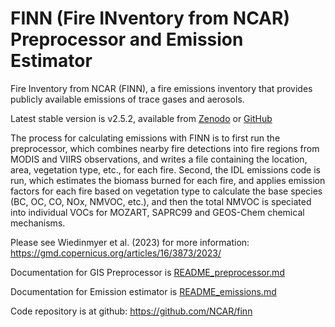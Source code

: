 # FINN (Fire INventory from NCAR) Preprocessor and Emission Estimator

Fire Inventory from NCAR (FINN), a fire emissions inventory that provides publicly available emissions of trace gases and aerosols.

Latest stable version is v2.5.2, available from [Zenodo](https://doi.org/10.5281/zenodo.7854306) or [GitHub](https://github.com/NCAR/finn/releases/tag/finn2.5.2)

The process for calculating emissions with FINN is to first run the preprocessor, which combines nearby fire detections into fire regions from MODIS and VIIRS observations, and writes a file containing the location, area, vegetation type, etc., for each fire.  Second, the IDL emissions code is run, which estimates the biomass burned for each fire, and applies emission factors for each fire based on vegetation type to calculate the base species (BC, OC, CO, NOx, NMVOC, etc.), and then the total NMVOC is speciated into individual VOCs for MOZART, SAPRC99 and GEOS-Chem chemical mechanisms.

Please see Wiedinmyer et al. (2023) for more information: https://gmd.copernicus.org/articles/16/3873/2023/

Documentation for GIS Preprocessor is [README_preprocessor.md](https://github.com/NCAR/finn/blob/master/README_preprocessor.md)

Documentation for Emission estimator is [README_emissions.md](https://github.com/NCAR/finn/tree/master/README_emissions.md)

Code repository is at github: https://github.com/NCAR/finn

